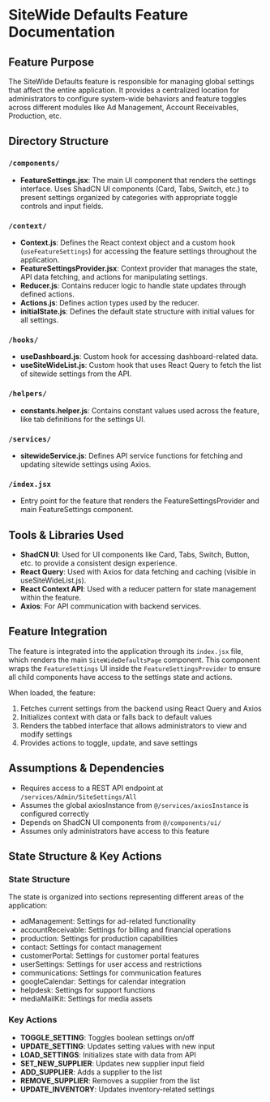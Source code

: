 # SiteWide Defaults Feature Documentation

## Feature Purpose
The SiteWide Defaults feature is responsible for managing global settings that affect the entire application. It provides a centralized location for administrators to configure system-wide behaviors and feature toggles across different modules like Ad Management, Account Receivables, Production, etc.

## Directory Structure

### `/components/`
- **FeatureSettings.jsx**: The main UI component that renders the settings interface. Uses ShadCN UI components (Card, Tabs, Switch, etc.) to present settings organized by categories with appropriate toggle controls and input fields.

### `/context/`
- **Context.js**: Defines the React context object and a custom hook (`useFeatureSettings`) for accessing the feature settings throughout the application.
- **FeatureSettingsProvider.jsx**: Context provider that manages the state, API data fetching, and actions for manipulating settings.
- **Reducer.js**: Contains reducer logic to handle state updates through defined actions.
- **Actions.js**: Defines action types used by the reducer.
- **initialState.js**: Defines the default state structure with initial values for all settings.

### `/hooks/`
- **useDashboard.js**: Custom hook for accessing dashboard-related data.
- **useSiteWideList.js**: Custom hook that uses React Query to fetch the list of sitewide settings from the API.

### `/helpers/`
- **constants.helper.js**: Contains constant values used across the feature, like tab definitions for the settings UI.

### `/services/`
- **sitewideService.js**: Defines API service functions for fetching and updating sitewide settings using Axios.

### `/index.jsx`
- Entry point for the feature that renders the FeatureSettingsProvider and main FeatureSettings component.

## Tools & Libraries Used

- **ShadCN UI**: Used for UI components like Card, Tabs, Switch, Button, etc. to provide a consistent design experience.
- **React Query**: Used with Axios for data fetching and caching (visible in useSiteWideList.js).
- **React Context API**: Used with a reducer pattern for state management within the feature.
- **Axios**: For API communication with backend services.

## Feature Integration

The feature is integrated into the application through its `index.jsx` file, which renders the main `SiteWideDefaultsPage` component. This component wraps the `FeatureSettings` UI inside the `FeatureSettingsProvider` to ensure all child components have access to the settings state and actions.

When loaded, the feature:
1. Fetches current settings from the backend using React Query and Axios
2. Initializes context with data or falls back to default values
3. Renders the tabbed interface that allows administrators to view and modify settings
4. Provides actions to toggle, update, and save settings

## Assumptions & Dependencies

- Requires access to a REST API endpoint at `/services/Admin/SiteSettings/All`
- Assumes the global axiosInstance from `@/services/axiosInstance` is configured correctly
- Depends on ShadCN UI components from `@/components/ui/`
- Assumes only administrators have access to this feature

## State Structure & Key Actions

### State Structure
The state is organized into sections representing different areas of the application:
- adManagement: Settings for ad-related functionality
- accountReceivable: Settings for billing and financial operations
- production: Settings for production capabilities
- contact: Settings for contact management
- customerPortal: Settings for customer portal features
- userSettings: Settings for user access and restrictions
- communications: Settings for communication features
- googleCalendar: Settings for calendar integration
- helpdesk: Settings for support functions
- mediaMailKit: Settings for media assets

### Key Actions
- **TOGGLE_SETTING**: Toggles boolean settings on/off
- **UPDATE_SETTING**: Updates setting values with new input
- **LOAD_SETTINGS**: Initializes state with data from API
- **SET_NEW_SUPPLIER**: Updates new supplier input field
- **ADD_SUPPLIER**: Adds a supplier to the list
- **REMOVE_SUPPLIER**: Removes a supplier from the list
- **UPDATE_INVENTORY**: Updates inventory-related settings 